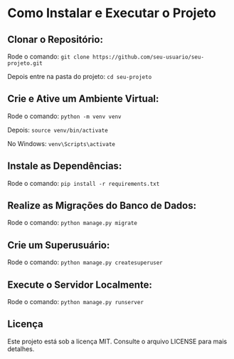 # Como Instalar e Executar o Projeto
## Clonar o Repositório:
Rode o comando: `git clone https://github.com/seu-usuario/seu-projeto.git`

Depois entre na pasta do projeto: `cd seu-projeto`

## Crie e Ative um Ambiente Virtual:
Rode o comando: `python -m venv venv`

Depois: `source venv/bin/activate`

No Windows: `venv\Scripts\activate`

## Instale as Dependências:
Rode o comando: `pip install -r requirements.txt`

## Realize as Migrações do Banco de Dados:
Rode o comando: `python manage.py migrate`

## Crie um Superusuário:
Rode o comando: `python manage.py createsuperuser`

## Execute o Servidor Localmente:
Rode o comando: `python manage.py runserver`

## Licença
Este projeto está sob a licença MIT. Consulte o arquivo LICENSE para mais detalhes.
